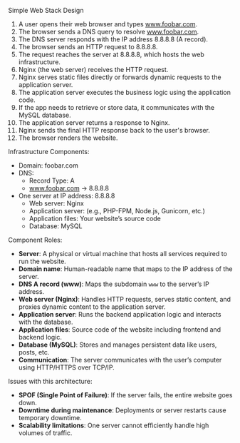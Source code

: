 Simple Web Stack Design

1. A user opens their web browser and types www.foobar.com.
2. The browser sends a DNS query to resolve www.foobar.com.
3. The DNS server responds with the IP address 8.8.8.8 (A record).
4. The browser sends an HTTP request to 8.8.8.8.
5. The request reaches the server at 8.8.8.8, which hosts the web infrastructure.
6. Nginx (the web server) receives the HTTP request.
7. Nginx serves static files directly or forwards dynamic requests to the application server.
8. The application server executes the business logic using the application code.
9. If the app needs to retrieve or store data, it communicates with the MySQL database.
10. The application server returns a response to Nginx.
11. Nginx sends the final HTTP response back to the user's browser.
12. The browser renders the website.

Infrastructure Components:

- Domain: foobar.com
- DNS:
  - Record Type: A
  - www.foobar.com → 8.8.8.8
- One server at IP address: 8.8.8.8
  - Web server: Nginx
  - Application server: (e.g., PHP-FPM, Node.js, Gunicorn, etc.)
  - Application files: Your website’s source code
  - Database: MySQL

Component Roles:

- **Server**: A physical or virtual machine that hosts all services required to run the website.
- **Domain name**: Human-readable name that maps to the IP address of the server.
- **DNS A record (www)**: Maps the subdomain `www` to the server’s IP address.
- **Web server (Nginx)**: Handles HTTP requests, serves static content, and proxies dynamic content to the application server.
- **Application server**: Runs the backend application logic and interacts with the database.
- **Application files**: Source code of the website including frontend and backend logic.
- **Database (MySQL)**: Stores and manages persistent data like users, posts, etc.
- **Communication**: The server communicates with the user’s computer using HTTP/HTTPS over TCP/IP.

Issues with this architecture:

- **SPOF (Single Point of Failure)**: If the server fails, the entire website goes down.
- **Downtime during maintenance**: Deployments or server restarts cause temporary downtime.
- **Scalability limitations**: One server cannot efficiently handle high volumes of traffic.
